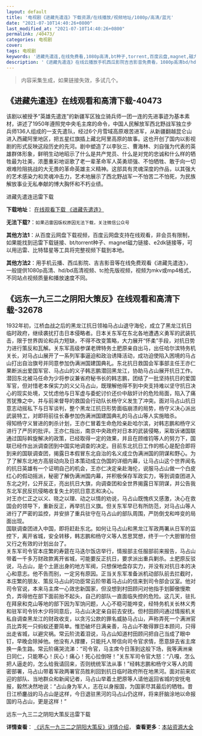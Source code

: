 ```yaml
---
layout: default
title: '电视剧《进藏先遣连》下载资源/在线播放/视频地址/1080p/高清/蓝光'
date: "2021-07-10T14:40:26+0800"
last_modified_at: "2021-07-10T14:40:26+0800"
permalink: /40473/
categories: 电视剧
cover:
tags: 电视剧
keywords: '进藏先遣连,在线免费看,1080p高清,bt种子,torrent,百度云盘,magnet,磁力链,迅雷下载资源'
description: '《进藏先遣连》在线云播放手机西瓜影院吉吉影音免费看，1080p高清bd/hd未删减完整版和tc抢先枪版，mkv/mp4格式，附带bt/torrent种子、magnet/磁力链、百度云盘、网盘资源迅雷下载链接'
---
```


>内容采集生成，如果链接失效，多试几个。


## 《进藏先遣连》在线观看和高清下载-40473

该剧以被授予“英雄先遣连&rdquo;的新疆军区独立骑兵师一团一连的先进事迹为基本素材，讲述了1950年遵照党中央毛主席的命令，中国人民解放军西北野战军独立步兵师136人组成的一支先遣队，经过6个月雪域高原艰苦进军，从新疆翻越昆仑山进入西藏阿里地区，把五星红旗插上藏北阿里高原的故事。这也开创了国内以影视剧的形式反映这段历史的先河。剧中塑造了以李狄三、曹海林、刘自强为代表的英雄群体形象，鲜明生动地昭示了什么是共产党员、什么是对党的忠诚和什么样的牺牲最为壮美，浓墨重彩地讴歌了老一辈革命军人英勇顽强、不怕牺牲、敢于向一切艰难险阻挑战的大无畏的革命英雄主义精神。这部具有灵魂深度的作品，以其强大的艺术感染力和灵魂冲击力，艺术地展示了西北野战军一不怕苦二不怕死，为民族解放事业无私奉献的博大胸怀和不朽业绩。


进藏先遣连迅雷下载

**下载地址**： [在线观看下载 《进藏先遣连》](https://www.993dy.com//vod-detail-id-11877.html) 


**无法下载?**：`如果迅雷因版权原因无法下载，关注微信公众号 `

**其他方法1**：从百度云网盘下载视频，百度云网盘支持在线观看，非会员有限制，如果能找到迅雷下载链接、bt/torrent种子、magnet磁力链接、e2dk链接等，可以用迅雷、比特彗星等工具将完整视频下载到本地。

**其他方法2**：用手机云播、西瓜影院、吉吉影音等在线免费观看《进藏先遣连》，一般提供1080p高清、hd/bd高清视频、tc抢先版视频，视频为mkv或mp4格式，不同站点视频质量和播放速度不同。


## 《远东一九三二之阴阳大策反》在线观看和高清下载-32678

1932年初，江桥血战之后的黑龙江抗日领袖马占山退守海伦，成立了黑龙江抗日临时政府，继续袭扰打击日本侵略者。日本关东军在东北各地遭遇义勇军的武装抗击，限于世界舆论和兵力短缺，不得不改变策略，大力展开“怀柔&rdquo;手段，对抗日势力进行策反和瓦解。关东军高级参谋老牌特务土肥原亲自出马，出任哈尔滨特务机关长，对马占山展开了一系列军事逼迫和政治诱降活动，成功迫使陷入困境的马占山打出自治旗号并同意参加伪满洲国建国典礼。东北抗日救国会军事部主任王亦仁果断派出爱国军官、马占山的义子韩志鹏潜回黑龙江，协助马占山展开抗日工作。潜回东北被马任命为少将参议兼省府秘书长的韩志鹏，团结了一批坚持抗日的爱国军官，但对惜老本保实力的义父马占山，既理解他得不到中央支持难以坚守抗日决心的现实处境，又忧虑他与日军虚与委蛇讨价还价中敌奸计的危险局面，陷入了痛苦犹豫之中，并与前来督导的救国会行动队长杨守义发生了冲突。面对马占山抗日意志动摇私下与日军谈判，整个黑龙江抗日形势面临崩溃的局势，杨守义决心派出武装特工，对即将前往长春参加伪满洲国建国典礼的马占山等人实施暗杀。<br />得知杨守义冒进的刺杀计划，王亦仁冒着生命危险亲赴哈尔滨，对韩志鹏和杨守义进行了严厉的批评。王亦仁指出，南京中央政府对日本的武装侵略，采取诉诸国联通过国际斡旋解决的政策，已经取得一定的效果，并且在顾维钧等人的努力下，国联已经作出派调查团到中国实地调查的决定。目前东北抗日工作的核心是配合即将到来的国联调查团，揭露日本假冒东北自治的名义成立伪满洲国的阴谋和野心。为了了解东北地方高层动向及日本策动成立伪国的详细内幕，让马占山这个世界闻名的抗日英雄有一个证明自己的机会，王亦仁决定亲赴海伦，说服马占山做一个白皮红心的假动摇派，秘密了解伪满洲国内幕，并积极保存军政实力，等到调查团进入东北之时，公开反正，亮出抗日大旗，向调查团和全世界揭露日军阴谋，并公告我东北军民反抗侵略收复失土的抗日意志和决心。<br />对王亦仁正之以义、晓之以理、动之以情的劝说，马占山既愧疚又感激，决心在救国会的领导下，重新反正，再举抗日义旗。但关东军早已有所防范，对马占山等人进行了严密的监控，并安排了重兵驻守在马占山的部队周围，严防倒戈和哗变的局面出现。<br />国联调查团进入中国，即将赶赴东北。如何让马占山和黑龙江军政两署从日军的监控下，离开省城，安全转移，韩志鹏和杨守义等人苦思冥想，终于一个大胆冒险但又行之有效的计划出台了。<br />关东军司令官本庄繁的寿筵在马迭尔饭店举行，情报部主任服部前来报告，马占山带着一千多万财政款离开省城，可能要反正抗日，要求派出重兵剿杀。土肥原反驳说，马占山，是个土匪出身的地方军阀，只想保地盘存实力，并没有对抗日本的决心和意志。他不告而别，一定另有原因。正当关东军准备派机动部队前去拦截时，本庄繁的朋友、策反马占山的功臣常云阶带着马占山的信来到司令部会议室。他对司令官说，本来马主席一心效忠新国家，但没想到村田顾问对他指手划脚傲慢欺负，弄得他在部下面前抬不起头，自己的部队一直面临失控的危险。这几天，驻扎在拜泉和克山等地的部下因为军饷问题，人心不稳可能哗变，经特务机关长林义秀和驻军司令铃木少将同意后，马占山决定亲自前去安抚。但村田顾问通过情报机关私自调查黑龙江的财政收支，以贪污公款的罪名威胁马占山，声称弄死一个满洲官员比弄死一只蚂蚁还要简单。惟恐破坏日满亲善，马占山不敢得罪日本顾问，只得出走省城，以避灾祸。常云阶流着泪说，马占山知道村田顾问把自己当成了眼中钉，早晚会除掉他。他没有人撑腰，只能托人带信向司令官求情，愿意辞去省主席换一条生路。常云阶痛哭流涕：&ldquo;司令官，马主席今日落到这般下场，我等满洲亲日同仁，只能寒心！灰心！痛心！死心拉倒呀！&rdquo;关东军司令官大怒：“八嘎，怎么把人逼走的，怎么给我请回来，否则统统军法从事！&rdquo;经韩志鹏和杨守义等人的周密部署，马占山带着军政两署官员胜利回到抗日临时政府所在地黑河。面对前来欢迎的部队、当地群众和新闻记者，马占山举着土肥原等人请他返回省城的安抚电报，毅然决然地说：“占山身为军人，志在以身报国，为国家尽其最后的牺牲。昔日江桥鏖战的马占山是这样，今日退驻黑河的马占山仍这样，将来肝脑涂地以命报国的马占山，更是这样！&rdquo;


远东一九三二之阴阳大策反迅雷下载

**详情查看**： [《远东一九三二之阴阳大策反》详情介绍](/movie/32678/)， **查看更多**：[本站资源大全](/movie/t/all/)

